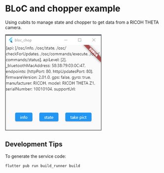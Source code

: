 # BLoC and chopper example

Using cubits to manage state and chopper to get data from a RICOH THETA
camera.

![screenshot](readme_assets/screenshot_2021_12_15.png)

## Development Tips

To generate the service code:

```text
flutter pub run build_runner build
```